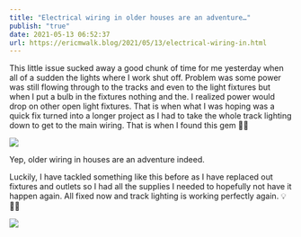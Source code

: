 ```yaml
---
title: "Electrical wiring in older houses are an adventure…"
publish: "true"
date: 2021-05-13 06:52:37
url: https://ericmwalk.blog/2021/05/13/electrical-wiring-in.html
---
```


This little issue sucked away a good chunk of time for me yesterday when all of a sudden the lights where I work shut off. Problem was some power was still flowing through to the tracks and even to the light fixtures but when I put a bulb in the fixtures nothing and the. I realized power would drop on other open light fixtures. That is when what I was hoping was a quick fix turned into a longer project as I had to take the whole track lighting down to get to the main wiring. That is when I found this gem 🤦‍♂️

![](https://ericmwalk.blog/uploads/2021/939f1b189e.jpg)

Yep, older wiring in houses are an adventure indeed.

Luckily, I have tackled something like this before as I have replaced out fixtures and outlets so I had all the supplies I needed to hopefully not have it happen again. All fixed now and track lighting is working perfectly again. 💡👨‍🔧

![](https://ericmwalk.blog/uploads/2021/6e16c975ec.jpg)